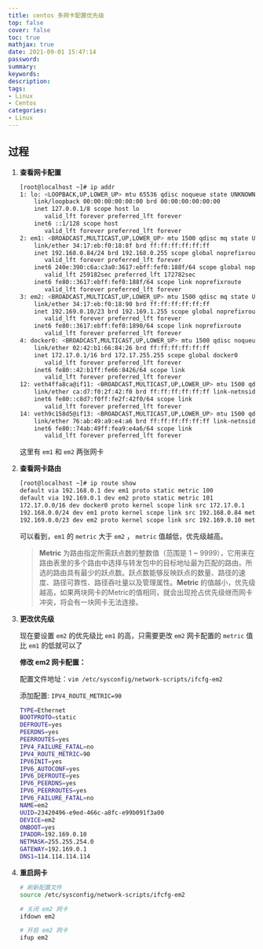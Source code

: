 ```yaml
---
title: centos 多网卡配置优先级
top: false
cover: false
toc: true
mathjax: true
date: 2021-09-01 15:47:14
password:
summary:
keywords:
description:
tags:
- Linux
- Centos
categories:
- Linux
---
```


## 过程

1. **查看网卡配置**

   ```bash
   [root@localhost ~]# ip addr
   1: lo: <LOOPBACK,UP,LOWER_UP> mtu 65536 qdisc noqueue state UNKNOWN group default qlen 1000
       link/loopback 00:00:00:00:00:00 brd 00:00:00:00:00:00
       inet 127.0.0.1/8 scope host lo
          valid_lft forever preferred_lft forever
       inet6 ::1/128 scope host
          valid_lft forever preferred_lft forever
   2: em1: <BROADCAST,MULTICAST,UP,LOWER_UP> mtu 1500 qdisc mq state UP group default qlen 1000
       link/ether 34:17:eb:f0:18:8f brd ff:ff:ff:ff:ff:ff
       inet 192.168.0.84/24 brd 192.168.0.255 scope global noprefixroute em1
          valid_lft forever preferred_lft forever
       inet6 240e:390:c6a:c3a0:3617:ebff:fef0:188f/64 scope global noprefixroute dynamic
          valid_lft 259182sec preferred_lft 172782sec
       inet6 fe80::3617:ebff:fef0:188f/64 scope link noprefixroute
          valid_lft forever preferred_lft forever
   3: em2: <BROADCAST,MULTICAST,UP,LOWER_UP> mtu 1500 qdisc mq state UP group default qlen 1000
       link/ether 34:17:eb:f0:18:90 brd ff:ff:ff:ff:ff:ff
       inet 192.169.0.10/23 brd 192.169.1.255 scope global noprefixroute em2
          valid_lft forever preferred_lft forever
       inet6 fe80::3617:ebff:fef0:1890/64 scope link noprefixroute
          valid_lft forever preferred_lft forever
   4: docker0: <BROADCAST,MULTICAST,UP,LOWER_UP> mtu 1500 qdisc noqueue state UP group default
       link/ether 02:42:b1:66:84:26 brd ff:ff:ff:ff:ff:ff
       inet 172.17.0.1/16 brd 172.17.255.255 scope global docker0
          valid_lft forever preferred_lft forever
       inet6 fe80::42:b1ff:fe66:8426/64 scope link
          valid_lft forever preferred_lft forever
   12: veth4ffa8ca@if11: <BROADCAST,MULTICAST,UP,LOWER_UP> mtu 1500 qdisc noqueue master docker0 state UP group default
       link/ether ca:d7:f0:2f:42:f0 brd ff:ff:ff:ff:ff:ff link-netnsid 0
       inet6 fe80::c8d7:f0ff:fe2f:42f0/64 scope link
          valid_lft forever preferred_lft forever
   14: veth9c158d5@if13: <BROADCAST,MULTICAST,UP,LOWER_UP> mtu 1500 qdisc noqueue master docker0 state UP group default
       link/ether 76:ab:49:a9:e4:a6 brd ff:ff:ff:ff:ff:ff link-netnsid 1
       inet6 fe80::74ab:49ff:fea9:e4a6/64 scope link
          valid_lft forever preferred_lft forever
   ```

   这里有 `em1` 和 `em2` 两张网卡

2. **查看网卡路由**

   ```bash
   [root@localhost ~]# ip route show
   default via 192.168.0.1 dev em1 proto static metric 100
   default via 192.169.0.1 dev em2 proto static metric 101
   172.17.0.0/16 dev docker0 proto kernel scope link src 172.17.0.1
   192.168.0.0/24 dev em1 proto kernel scope link src 192.168.0.84 metric 100
   192.169.0.0/23 dev em2 proto kernel scope link src 192.169.0.10 metric 101
   ```

   可以看到，`em1` 的 `metric` 大于 `em2` ， `metric`  值越低，优先级越高。

   > **Metric** 为路由指定所需跃点数的整数值（范围是 1 ~ 9999），它用来在路由表里的多个路由中选择与转发包中的目标地址最为匹配的路由。所选的路由具有最少的跃点数。跃点数能够反映跃点的数量、路径的速度、路径可靠性、路径吞吐量以及管理属性。**Metric** 的值越小，优先级越高，如果两块网卡的Metric的值相同，就会出现抢占优先级继而网卡冲突，将会有一块网卡无法连接。

3. **更改优先级**

   现在要设置 `em2` 的优先级比 `em1` 的高，只需要更改 `em2` 网卡配置的 `metric` 值比 `em1` 的低就可以了

   **修改 em2 网卡配置：**

   配置文件地址：`vim /etc/sysconfig/network-scripts/ifcfg-em2`

   添加配置: `IPV4_ROUTE_METRIC=90`

   ```bash
   TYPE=Ethernet
   BOOTPROTO=static
   DEFROUTE=yes
   PEERDNS=yes
   PEERROUTES=yes
   IPV4_FAILURE_FATAL=no
   IPV4_ROUTE_METRIC=90
   IPV6INIT=yes
   IPV6_AUTOCONF=yes
   IPV6_DEFROUTE=yes
   IPV6_PEERDNS=yes
   IPV6_PEERROUTES=yes
   IPV6_FAILURE_FATAL=no
   NAME=em2
   UUID=23420496-e9ed-466c-a8fc-e99b091f3a00
   DEVICE=em2
   ONBOOT=yes
   IPADDR=192.169.0.10
   NETMASK=255.255.254.0
   GATEWAY=192.169.0.1
   DNS1=114.114.114.114
   ```

4. **重启网卡**

   ```bash
   # 刷新配置文件
   source /etc/sysconfig/network-scripts/ifcfg-em2
   
   # 关闭 em2 网卡
   ifdown em2
   
   # 开启 em2 网卡
   ifup em2
   ```

   
